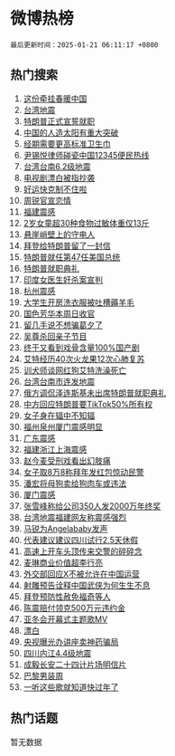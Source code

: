 # 微博热榜

`最后更新时间：2025-01-21 06:11:17 +0800`

## 热门搜索

1. [这份牵挂春暖中国](https://m.weibo.cn/search?containerid=100103type%3D1%26t%3D10%26q%3D%23%E8%BF%99%E4%BB%BD%E7%89%B5%E6%8C%82%E6%98%A5%E6%9A%96%E4%B8%AD%E5%9B%BD%23&stream_entry_id=51&isnewpage=1&extparam=seat%3D1%26cate%3D10103%26stream_entry_id%3D51%26filter_type%3Drealtimehot%26pos%3D0%26c_type%3D51%26q%3D%2523%25E8%25BF%2599%25E4%25BB%25BD%25E7%2589%25B5%25E6%258C%2582%25E6%2598%25A5%25E6%259A%2596%25E4%25B8%25AD%25E5%259B%25BD%2523%26dgr%3D0%26display_time%3D1737411075%26pre_seqid%3D1737411075563930943562)
1. [台湾地震](https://m.weibo.cn/search?containerid=100103type%3D1%26t%3D10%26q%3D%E5%8F%B0%E6%B9%BE%E5%9C%B0%E9%9C%87&stream_entry_id=31&isnewpage=1&extparam=seat%3D1%26realpos%3D1%26filter_type%3Drealtimehot%26pos%3D0%26flag%3D2%26cate%3D5001%26lcate%3D5001%26band_rank%3D1%26stream_entry_id%3D31%26c_type%3D31%26q%3D%25E5%258F%25B0%25E6%25B9%25BE%25E5%259C%25B0%25E9%259C%2587%26dgr%3D0%26display_time%3D1737411075%26pre_seqid%3D1737411075563930943562)
1. [特朗普正式宣誓就职](https://m.weibo.cn/search?containerid=100103type%3D1%26t%3D10%26q%3D%23%E7%89%B9%E6%9C%97%E6%99%AE%E6%AD%A3%E5%BC%8F%E5%AE%A3%E8%AA%93%E5%B0%B1%E8%81%8C%23&stream_entry_id=31&isnewpage=1&extparam=seat%3D1%26realpos%3D2%26filter_type%3Drealtimehot%26pos%3D1%26flag%3D0%26cate%3D5001%26lcate%3D5001%26band_rank%3D2%26stream_entry_id%3D31%26c_type%3D31%26q%3D%2523%25E7%2589%25B9%25E6%259C%2597%25E6%2599%25AE%25E6%25AD%25A3%25E5%25BC%258F%25E5%25AE%25A3%25E8%25AA%2593%25E5%25B0%25B1%25E8%2581%258C%2523%26dgr%3D0%26display_time%3D1737411075%26pre_seqid%3D1737411075563930943562)
1. [中国的人造太阳有重大突破](https://m.weibo.cn/search?containerid=100103type%3D1%26t%3D10%26q%3D%23%E4%B8%AD%E5%9B%BD%E7%9A%84%E4%BA%BA%E9%80%A0%E5%A4%AA%E9%98%B3%E6%9C%89%E9%87%8D%E5%A4%A7%E7%AA%81%E7%A0%B4%23&stream_entry_id=31&isnewpage=1&extparam=seat%3D1%26realpos%3D3%26filter_type%3Drealtimehot%26pos%3D2%26flag%3D0%26cate%3D5001%26lcate%3D5001%26band_rank%3D3%26stream_entry_id%3D31%26c_type%3D31%26q%3D%2523%25E4%25B8%25AD%25E5%259B%25BD%25E7%259A%2584%25E4%25BA%25BA%25E9%2580%25A0%25E5%25A4%25AA%25E9%2598%25B3%25E6%259C%2589%25E9%2587%258D%25E5%25A4%25A7%25E7%25AA%2581%25E7%25A0%25B4%2523%26dgr%3D0%26display_time%3D1737411075%26pre_seqid%3D1737411075563930943562)
1. [经期需要更高标准卫生巾](https://m.weibo.cn/search?containerid=100103type%3D1%26t%3D10%26q%3D%23%E7%BB%8F%E6%9C%9F%E9%9C%80%E8%A6%81%E6%9B%B4%E9%AB%98%E6%A0%87%E5%87%86%E5%8D%AB%E7%94%9F%E5%B7%BE%23&stream_entry_id=31&isnewpage=1&extparam=seat%3D1%26adid%3D273374%26filter_type%3Drealtimehot%26pos%3D3%26c_type%3D31%26cate%3D5001%26lcate%3D5001%26band_rank%3D4%26topic_ad%3D1%26stream_entry_id%3D31%26is_ad_pos%3D1%26q%3D%2523%25E7%25BB%258F%25E6%259C%259F%25E9%259C%2580%25E8%25A6%2581%25E6%259B%25B4%25E9%25AB%2598%25E6%25A0%2587%25E5%2587%2586%25E5%258D%25AB%25E7%2594%259F%25E5%25B7%25BE%2523%26dgr%3D0%26display_time%3D1737411075%26pre_seqid%3D1737411075563930943562)
1. [尹锡悦律师碰瓷中国12345便民热线](https://m.weibo.cn/search?containerid=100103type%3D1%26t%3D10%26q%3D%23%E5%B0%B9%E9%94%A1%E6%82%A6%E5%BE%8B%E5%B8%88%E7%A2%B0%E7%93%B7%E4%B8%AD%E5%9B%BD12345%E4%BE%BF%E6%B0%91%E7%83%AD%E7%BA%BF%23&stream_entry_id=31&isnewpage=1&extparam=seat%3D1%26realpos%3D4%26filter_type%3Drealtimehot%26pos%3D4%26flag%3D0%26cate%3D5001%26lcate%3D5001%26band_rank%3D4%26stream_entry_id%3D31%26c_type%3D31%26q%3D%2523%25E5%25B0%25B9%25E9%2594%25A1%25E6%2582%25A6%25E5%25BE%258B%25E5%25B8%2588%25E7%25A2%25B0%25E7%2593%25B7%25E4%25B8%25AD%25E5%259B%25BD12345%25E4%25BE%25BF%25E6%25B0%2591%25E7%2583%25AD%25E7%25BA%25BF%2523%26dgr%3D0%26display_time%3D1737411075%26pre_seqid%3D1737411075563930943562)
1. [台湾台南6.2级地震](https://m.weibo.cn/search?containerid=100103type%3D1%26t%3D10%26q%3D%23%E5%8F%B0%E6%B9%BE%E5%8F%B0%E5%8D%976.2%E7%BA%A7%E5%9C%B0%E9%9C%87%23&stream_entry_id=31&isnewpage=1&extparam=seat%3D1%26realpos%3D5%26filter_type%3Drealtimehot%26pos%3D5%26flag%3D0%26cate%3D5001%26lcate%3D5001%26band_rank%3D5%26stream_entry_id%3D31%26c_type%3D31%26q%3D%2523%25E5%258F%25B0%25E6%25B9%25BE%25E5%258F%25B0%25E5%258D%25976.2%25E7%25BA%25A7%25E5%259C%25B0%25E9%259C%2587%2523%26dgr%3D0%26display_time%3D1737411075%26pre_seqid%3D1737411075563930943562)
1. [电视剧漂白被指抄袭](https://m.weibo.cn/search?containerid=100103type%3D1%26t%3D10%26q%3D%23%E7%94%B5%E8%A7%86%E5%89%A7%E6%BC%82%E7%99%BD%E8%A2%AB%E6%8C%87%E6%8A%84%E8%A2%AD%23&stream_entry_id=31&isnewpage=1&extparam=seat%3D1%26realpos%3D6%26filter_type%3Drealtimehot%26pos%3D6%26flag%3D2%26cate%3D5001%26lcate%3D5001%26band_rank%3D6%26stream_entry_id%3D31%26c_type%3D31%26q%3D%2523%25E7%2594%25B5%25E8%25A7%2586%25E5%2589%25A7%25E6%25BC%2582%25E7%2599%25BD%25E8%25A2%25AB%25E6%258C%2587%25E6%258A%2584%25E8%25A2%25AD%2523%26dgr%3D0%26display_time%3D1737411075%26pre_seqid%3D1737411075563930943562)
1. [好运快克制不住啦](https://m.weibo.cn/search?containerid=100103type%3D1%26t%3D10%26q%3D%23%E5%A5%BD%E8%BF%90%E5%BF%AB%E5%85%8B%E5%88%B6%E4%B8%8D%E4%BD%8F%E5%95%A6%23&stream_entry_id=31&isnewpage=1&extparam=seat%3D1%26adid%3D273394%26filter_type%3Drealtimehot%26pos%3D7%26c_type%3D31%26cate%3D5001%26lcate%3D5001%26band_rank%3D7%26topic_ad%3D1%26stream_entry_id%3D31%26is_ad_pos%3D1%26q%3D%2523%25E5%25A5%25BD%25E8%25BF%2590%25E5%25BF%25AB%25E5%2585%258B%25E5%2588%25B6%25E4%25B8%258D%25E4%25BD%258F%25E5%2595%25A6%2523%26dgr%3D0%26display_time%3D1737411075%26pre_seqid%3D1737411075563930943562)
1. [周锐官宣恋情](https://m.weibo.cn/search?containerid=100103type%3D1%26t%3D10%26q%3D%23%E5%91%A8%E9%94%90%E5%AE%98%E5%AE%A3%E6%81%8B%E6%83%85%23&stream_entry_id=31&isnewpage=1&extparam=seat%3D1%26realpos%3D7%26filter_type%3Drealtimehot%26pos%3D8%26flag%3D2%26cate%3D5001%26lcate%3D5001%26band_rank%3D7%26stream_entry_id%3D31%26c_type%3D31%26q%3D%2523%25E5%2591%25A8%25E9%2594%2590%25E5%25AE%2598%25E5%25AE%25A3%25E6%2581%258B%25E6%2583%2585%2523%26dgr%3D0%26display_time%3D1737411075%26pre_seqid%3D1737411075563930943562)
1. [福建震感](https://m.weibo.cn/search?containerid=100103type%3D1%26t%3D10%26q%3D%E7%A6%8F%E5%BB%BA%E9%9C%87%E6%84%9F&stream_entry_id=31&isnewpage=1&extparam=seat%3D1%26realpos%3D8%26filter_type%3Drealtimehot%26pos%3D9%26flag%3D0%26cate%3D5001%26lcate%3D5001%26band_rank%3D8%26stream_entry_id%3D31%26c_type%3D31%26q%3D%25E7%25A6%258F%25E5%25BB%25BA%25E9%259C%2587%25E6%2584%259F%26dgr%3D0%26display_time%3D1737411075%26pre_seqid%3D1737411075563930943562)
1. [2岁女童超30种食物过敏体重仅13斤](https://m.weibo.cn/search?containerid=100103type%3D1%26t%3D10%26q%3D%232%E5%B2%81%E5%A5%B3%E7%AB%A5%E8%B6%8530%E7%A7%8D%E9%A3%9F%E7%89%A9%E8%BF%87%E6%95%8F%E4%BD%93%E9%87%8D%E4%BB%8513%E6%96%A4%23&stream_entry_id=31&isnewpage=1&extparam=seat%3D1%26realpos%3D9%26filter_type%3Drealtimehot%26pos%3D10%26flag%3D0%26cate%3D5001%26lcate%3D5001%26band_rank%3D9%26stream_entry_id%3D31%26c_type%3D31%26q%3D%25232%25E5%25B2%2581%25E5%25A5%25B3%25E7%25AB%25A5%25E8%25B6%258530%25E7%25A7%258D%25E9%25A3%259F%25E7%2589%25A9%25E8%25BF%2587%25E6%2595%258F%25E4%25BD%2593%25E9%2587%258D%25E4%25BB%258513%25E6%2596%25A4%2523%26dgr%3D0%26display_time%3D1737411075%26pre_seqid%3D1737411075563930943562)
1. [悬崖峭壁上的守电人](https://m.weibo.cn/search?containerid=100103type%3D1%26t%3D10%26q%3D%23%E6%82%AC%E5%B4%96%E5%B3%AD%E5%A3%81%E4%B8%8A%E7%9A%84%E5%AE%88%E7%94%B5%E4%BA%BA%23&stream_entry_id=31&isnewpage=1&extparam=seat%3D1%26realpos%3D10%26filter_type%3Drealtimehot%26pos%3D11%26flag%3D1%26cate%3D5001%26lcate%3D5001%26band_rank%3D10%26stream_entry_id%3D31%26c_type%3D31%26q%3D%2523%25E6%2582%25AC%25E5%25B4%2596%25E5%25B3%25AD%25E5%25A3%2581%25E4%25B8%258A%25E7%259A%2584%25E5%25AE%2588%25E7%2594%25B5%25E4%25BA%25BA%2523%26dgr%3D0%26display_time%3D1737411075%26pre_seqid%3D1737411075563930943562)
1. [拜登给特朗普留了一封信](https://m.weibo.cn/search?containerid=100103type%3D1%26t%3D10%26q%3D%23%E6%8B%9C%E7%99%BB%E7%BB%99%E7%89%B9%E6%9C%97%E6%99%AE%E7%95%99%E4%BA%86%E4%B8%80%E5%B0%81%E4%BF%A1%23&stream_entry_id=31&isnewpage=1&extparam=seat%3D1%26realpos%3D11%26filter_type%3Drealtimehot%26pos%3D12%26flag%3D2%26cate%3D5001%26lcate%3D5001%26band_rank%3D11%26stream_entry_id%3D31%26c_type%3D31%26q%3D%2523%25E6%258B%259C%25E7%2599%25BB%25E7%25BB%2599%25E7%2589%25B9%25E6%259C%2597%25E6%2599%25AE%25E7%2595%2599%25E4%25BA%2586%25E4%25B8%2580%25E5%25B0%2581%25E4%25BF%25A1%2523%26dgr%3D0%26display_time%3D1737411075%26pre_seqid%3D1737411075563930943562)
1. [特朗普就任第47任美国总统](https://m.weibo.cn/search?containerid=100103type%3D1%26t%3D10%26q%3D%23%E7%89%B9%E6%9C%97%E6%99%AE%E5%B0%B1%E4%BB%BB%E7%AC%AC47%E4%BB%BB%E7%BE%8E%E5%9B%BD%E6%80%BB%E7%BB%9F%23&stream_entry_id=31&isnewpage=1&extparam=seat%3D1%26realpos%3D12%26filter_type%3Drealtimehot%26pos%3D13%26flag%3D0%26cate%3D5001%26lcate%3D5001%26band_rank%3D12%26stream_entry_id%3D31%26c_type%3D31%26q%3D%2523%25E7%2589%25B9%25E6%259C%2597%25E6%2599%25AE%25E5%25B0%25B1%25E4%25BB%25BB%25E7%25AC%25AC47%25E4%25BB%25BB%25E7%25BE%258E%25E5%259B%25BD%25E6%2580%25BB%25E7%25BB%259F%2523%26dgr%3D0%26display_time%3D1737411075%26pre_seqid%3D1737411075563930943562)
1. [特朗普就职典礼](https://m.weibo.cn/search?containerid=100103type%3D1%26t%3D10%26q%3D%E7%89%B9%E6%9C%97%E6%99%AE%E5%B0%B1%E8%81%8C%E5%85%B8%E7%A4%BC&stream_entry_id=31&isnewpage=1&extparam=seat%3D1%26realpos%3D13%26filter_type%3Drealtimehot%26pos%3D14%26flag%3D0%26cate%3D5001%26lcate%3D5001%26band_rank%3D13%26stream_entry_id%3D31%26c_type%3D31%26q%3D%25E7%2589%25B9%25E6%259C%2597%25E6%2599%25AE%25E5%25B0%25B1%25E8%2581%258C%25E5%2585%25B8%25E7%25A4%25BC%26dgr%3D0%26display_time%3D1737411075%26pre_seqid%3D1737411075563930943562)
1. [印度女医生奸杀案宣判](https://m.weibo.cn/search?containerid=100103type%3D1%26t%3D10%26q%3D%23%E5%8D%B0%E5%BA%A6%E5%A5%B3%E5%8C%BB%E7%94%9F%E5%A5%B8%E6%9D%80%E6%A1%88%E5%AE%A3%E5%88%A4%23&stream_entry_id=31&isnewpage=1&extparam=seat%3D1%26realpos%3D14%26filter_type%3Drealtimehot%26pos%3D15%26flag%3D2%26cate%3D5001%26lcate%3D5001%26band_rank%3D14%26stream_entry_id%3D31%26c_type%3D31%26q%3D%2523%25E5%258D%25B0%25E5%25BA%25A6%25E5%25A5%25B3%25E5%258C%25BB%25E7%2594%259F%25E5%25A5%25B8%25E6%259D%2580%25E6%25A1%2588%25E5%25AE%25A3%25E5%2588%25A4%2523%26dgr%3D0%26display_time%3D1737411075%26pre_seqid%3D1737411075563930943562)
1. [杭州震感](https://m.weibo.cn/search?containerid=100103type%3D1%26t%3D10%26q%3D%E6%9D%AD%E5%B7%9E%E9%9C%87%E6%84%9F&stream_entry_id=31&isnewpage=1&extparam=seat%3D1%26realpos%3D15%26filter_type%3Drealtimehot%26pos%3D16%26flag%3D0%26cate%3D5001%26lcate%3D5001%26band_rank%3D15%26stream_entry_id%3D31%26c_type%3D31%26q%3D%25E6%259D%25AD%25E5%25B7%259E%25E9%259C%2587%25E6%2584%259F%26dgr%3D0%26display_time%3D1737411075%26pre_seqid%3D1737411075563930943562)
1. [大学生开房洗衣服被吐槽薅羊毛](https://m.weibo.cn/search?containerid=100103type%3D1%26t%3D10%26q%3D%23%E5%A4%A7%E5%AD%A6%E7%94%9F%E5%BC%80%E6%88%BF%E6%B4%97%E8%A1%A3%E6%9C%8D%E8%A2%AB%E5%90%90%E6%A7%BD%E8%96%85%E7%BE%8A%E6%AF%9B%23&stream_entry_id=31&isnewpage=1&extparam=seat%3D1%26realpos%3D16%26filter_type%3Drealtimehot%26pos%3D17%26flag%3D0%26cate%3D5001%26lcate%3D5001%26band_rank%3D16%26stream_entry_id%3D31%26c_type%3D31%26q%3D%2523%25E5%25A4%25A7%25E5%25AD%25A6%25E7%2594%259F%25E5%25BC%2580%25E6%2588%25BF%25E6%25B4%2597%25E8%25A1%25A3%25E6%259C%258D%25E8%25A2%25AB%25E5%2590%2590%25E6%25A7%25BD%25E8%2596%2585%25E7%25BE%258A%25E6%25AF%259B%2523%26dgr%3D0%26display_time%3D1737411075%26pre_seqid%3D1737411075563930943562)
1. [国色芳华本周日收官](https://m.weibo.cn/search?containerid=100103type%3D1%26t%3D10%26q%3D%23%E5%9B%BD%E8%89%B2%E8%8A%B3%E5%8D%8E%E6%9C%AC%E5%91%A8%E6%97%A5%E6%94%B6%E5%AE%98%23&stream_entry_id=31&isnewpage=1&extparam=seat%3D1%26realpos%3D17%26filter_type%3Drealtimehot%26pos%3D18%26flag%3D0%26cate%3D5001%26lcate%3D5001%26band_rank%3D17%26stream_entry_id%3D31%26c_type%3D31%26q%3D%2523%25E5%259B%25BD%25E8%2589%25B2%25E8%258A%25B3%25E5%258D%258E%25E6%259C%25AC%25E5%2591%25A8%25E6%2597%25A5%25E6%2594%25B6%25E5%25AE%2598%2523%26dgr%3D0%26display_time%3D1737411075%26pre_seqid%3D1737411075563930943562)
1. [留几手说不想骗葛夕了](https://m.weibo.cn/search?containerid=100103type%3D1%26t%3D10%26q%3D%23%E7%95%99%E5%87%A0%E6%89%8B%E8%AF%B4%E4%B8%8D%E6%83%B3%E9%AA%97%E8%91%9B%E5%A4%95%E4%BA%86%23&stream_entry_id=31&isnewpage=1&extparam=seat%3D1%26realpos%3D18%26filter_type%3Drealtimehot%26pos%3D19%26flag%3D0%26cate%3D5001%26lcate%3D5001%26band_rank%3D18%26stream_entry_id%3D31%26c_type%3D31%26q%3D%2523%25E7%2595%2599%25E5%2587%25A0%25E6%2589%258B%25E8%25AF%25B4%25E4%25B8%258D%25E6%2583%25B3%25E9%25AA%2597%25E8%2591%259B%25E5%25A4%2595%25E4%25BA%2586%2523%26dgr%3D0%26display_time%3D1737411075%26pre_seqid%3D1737411075563930943562)
1. [吴尊杀回亲子节目](https://m.weibo.cn/search?containerid=100103type%3D1%26t%3D10%26q%3D%23%E5%90%B4%E5%B0%8A%E6%9D%80%E5%9B%9E%E4%BA%B2%E5%AD%90%E8%8A%82%E7%9B%AE%23&stream_entry_id=31&isnewpage=1&extparam=seat%3D1%26realpos%3D19%26filter_type%3Drealtimehot%26pos%3D20%26flag%3D0%26cate%3D5001%26lcate%3D5001%26band_rank%3D19%26stream_entry_id%3D31%26c_type%3D31%26q%3D%2523%25E5%2590%25B4%25E5%25B0%258A%25E6%259D%2580%25E5%259B%259E%25E4%25BA%25B2%25E5%25AD%2590%25E8%258A%2582%25E7%259B%25AE%2523%26dgr%3D0%26display_time%3D1737411075%26pre_seqid%3D1737411075563930943562)
1. [终于又看到戏骨含量100%国产剧](https://m.weibo.cn/search?containerid=100103type%3D1%26t%3D10%26q%3D%E7%BB%88%E4%BA%8E%E5%8F%88%E7%9C%8B%E5%88%B0%E6%88%8F%E9%AA%A8%E5%90%AB%E9%87%8F100%25%E5%9B%BD%E4%BA%A7%E5%89%A7&stream_entry_id=31&isnewpage=1&extparam=seat%3D1%26realpos%3D20%26filter_type%3Drealtimehot%26pos%3D21%26flag%3D0%26cate%3D5001%26lcate%3D5001%26band_rank%3D20%26stream_entry_id%3D31%26c_type%3D31%26q%3D%25E7%25BB%2588%25E4%25BA%258E%25E5%258F%2588%25E7%259C%258B%25E5%2588%25B0%25E6%2588%258F%25E9%25AA%25A8%25E5%2590%25AB%25E9%2587%258F100%2525%25E5%259B%25BD%25E4%25BA%25A7%25E5%2589%25A7%26dgr%3D0%26display_time%3D1737411075%26pre_seqid%3D1737411075563930943562)
1. [艾特经历40次火龙果12次心肺复苏](https://m.weibo.cn/search?containerid=100103type%3D1%26t%3D10%26q%3D%23%E8%89%BE%E7%89%B9%E7%BB%8F%E5%8E%8640%E6%AC%A1%E7%81%AB%E9%BE%99%E6%9E%9C12%E6%AC%A1%E5%BF%83%E8%82%BA%E5%A4%8D%E8%8B%8F%23&stream_entry_id=31&isnewpage=1&extparam=seat%3D1%26realpos%3D21%26filter_type%3Drealtimehot%26pos%3D22%26flag%3D2%26cate%3D5001%26lcate%3D5001%26band_rank%3D21%26stream_entry_id%3D31%26c_type%3D31%26q%3D%2523%25E8%2589%25BE%25E7%2589%25B9%25E7%25BB%258F%25E5%258E%258640%25E6%25AC%25A1%25E7%2581%25AB%25E9%25BE%2599%25E6%259E%259C12%25E6%25AC%25A1%25E5%25BF%2583%25E8%2582%25BA%25E5%25A4%258D%25E8%258B%258F%2523%26dgr%3D0%26display_time%3D1737411075%26pre_seqid%3D1737411075563930943562)
1. [训犬师谈网红狗艾特洗澡死亡](https://m.weibo.cn/search?containerid=100103type%3D1%26t%3D10%26q%3D%23%E8%AE%AD%E7%8A%AC%E5%B8%88%E8%B0%88%E7%BD%91%E7%BA%A2%E7%8B%97%E8%89%BE%E7%89%B9%E6%B4%97%E6%BE%A1%E6%AD%BB%E4%BA%A1%23&stream_entry_id=31&isnewpage=1&extparam=seat%3D1%26realpos%3D22%26filter_type%3Drealtimehot%26pos%3D23%26flag%3D0%26cate%3D5001%26lcate%3D5001%26band_rank%3D22%26stream_entry_id%3D31%26c_type%3D31%26q%3D%2523%25E8%25AE%25AD%25E7%258A%25AC%25E5%25B8%2588%25E8%25B0%2588%25E7%25BD%2591%25E7%25BA%25A2%25E7%258B%2597%25E8%2589%25BE%25E7%2589%25B9%25E6%25B4%2597%25E6%25BE%25A1%25E6%25AD%25BB%25E4%25BA%25A1%2523%26dgr%3D0%26display_time%3D1737411075%26pre_seqid%3D1737411075563930943562)
1. [台湾台南市连发地震](https://m.weibo.cn/search?containerid=100103type%3D1%26t%3D10%26q%3D%23%E5%8F%B0%E6%B9%BE%E5%8F%B0%E5%8D%97%E5%B8%82%E8%BF%9E%E5%8F%91%E5%9C%B0%E9%9C%87%23&stream_entry_id=31&isnewpage=1&extparam=seat%3D1%26realpos%3D23%26filter_type%3Drealtimehot%26pos%3D24%26flag%3D0%26cate%3D5001%26lcate%3D5001%26band_rank%3D23%26stream_entry_id%3D31%26c_type%3D31%26q%3D%2523%25E5%258F%25B0%25E6%25B9%25BE%25E5%258F%25B0%25E5%258D%2597%25E5%25B8%2582%25E8%25BF%259E%25E5%258F%2591%25E5%259C%25B0%25E9%259C%2587%2523%26dgr%3D0%26display_time%3D1737411075%26pre_seqid%3D1737411075563930943562)
1. [俄方调侃泽连斯基未出席特朗普就职典礼](https://m.weibo.cn/search?containerid=100103type%3D1%26t%3D10%26q%3D%23%E4%BF%84%E6%96%B9%E8%B0%83%E4%BE%83%E6%B3%BD%E8%BF%9E%E6%96%AF%E5%9F%BA%E6%9C%AA%E5%87%BA%E5%B8%AD%E7%89%B9%E6%9C%97%E6%99%AE%E5%B0%B1%E8%81%8C%E5%85%B8%E7%A4%BC%23&stream_entry_id=31&isnewpage=1&extparam=seat%3D1%26realpos%3D24%26filter_type%3Drealtimehot%26pos%3D25%26flag%3D0%26cate%3D5001%26lcate%3D5001%26band_rank%3D24%26stream_entry_id%3D31%26c_type%3D31%26q%3D%2523%25E4%25BF%2584%25E6%2596%25B9%25E8%25B0%2583%25E4%25BE%2583%25E6%25B3%25BD%25E8%25BF%259E%25E6%2596%25AF%25E5%259F%25BA%25E6%259C%25AA%25E5%2587%25BA%25E5%25B8%25AD%25E7%2589%25B9%25E6%259C%2597%25E6%2599%25AE%25E5%25B0%25B1%25E8%2581%258C%25E5%2585%25B8%25E7%25A4%25BC%2523%26dgr%3D0%26display_time%3D1737411075%26pre_seqid%3D1737411075563930943562)
1. [中方回应特朗普要TikTok50%所有权](https://m.weibo.cn/search?containerid=100103type%3D1%26t%3D10%26q%3D%23%E4%B8%AD%E6%96%B9%E5%9B%9E%E5%BA%94%E7%89%B9%E6%9C%97%E6%99%AE%E8%A6%81TikTok50%25%E6%89%80%E6%9C%89%E6%9D%83%23&stream_entry_id=31&isnewpage=1&extparam=seat%3D1%26realpos%3D25%26filter_type%3Drealtimehot%26pos%3D26%26flag%3D0%26cate%3D5001%26lcate%3D5001%26band_rank%3D25%26stream_entry_id%3D31%26c_type%3D31%26q%3D%2523%25E4%25B8%25AD%25E6%2596%25B9%25E5%259B%259E%25E5%25BA%2594%25E7%2589%25B9%25E6%259C%2597%25E6%2599%25AE%25E8%25A6%2581TikTok50%2525%25E6%2589%2580%25E6%259C%2589%25E6%259D%2583%2523%26dgr%3D0%26display_time%3D1737411075%26pre_seqid%3D1737411075563930943562)
1. [女子身在辐中不知辐](https://m.weibo.cn/search?containerid=100103type%3D1%26t%3D10%26q%3D%23%E5%A5%B3%E5%AD%90%E8%BA%AB%E5%9C%A8%E8%BE%90%E4%B8%AD%E4%B8%8D%E7%9F%A5%E8%BE%90%23&stream_entry_id=31&isnewpage=1&extparam=seat%3D1%26realpos%3D26%26filter_type%3Drealtimehot%26pos%3D27%26flag%3D0%26cate%3D5001%26lcate%3D5001%26band_rank%3D26%26stream_entry_id%3D31%26c_type%3D31%26q%3D%2523%25E5%25A5%25B3%25E5%25AD%2590%25E8%25BA%25AB%25E5%259C%25A8%25E8%25BE%2590%25E4%25B8%25AD%25E4%25B8%258D%25E7%259F%25A5%25E8%25BE%2590%2523%26dgr%3D0%26display_time%3D1737411075%26pre_seqid%3D1737411075563930943562)
1. [福州泉州厦门震感明显](https://m.weibo.cn/search?containerid=100103type%3D1%26t%3D10%26q%3D%23%E7%A6%8F%E5%B7%9E%E6%B3%89%E5%B7%9E%E5%8E%A6%E9%97%A8%E9%9C%87%E6%84%9F%E6%98%8E%E6%98%BE%23&stream_entry_id=31&isnewpage=1&extparam=seat%3D1%26realpos%3D27%26filter_type%3Drealtimehot%26pos%3D28%26flag%3D0%26cate%3D5001%26lcate%3D5001%26band_rank%3D27%26stream_entry_id%3D31%26c_type%3D31%26q%3D%2523%25E7%25A6%258F%25E5%25B7%259E%25E6%25B3%2589%25E5%25B7%259E%25E5%258E%25A6%25E9%2597%25A8%25E9%259C%2587%25E6%2584%259F%25E6%2598%258E%25E6%2598%25BE%2523%26dgr%3D0%26display_time%3D1737411075%26pre_seqid%3D1737411075563930943562)
1. [广东震感](https://m.weibo.cn/search?containerid=100103type%3D1%26t%3D10%26q%3D%E5%B9%BF%E4%B8%9C%E9%9C%87%E6%84%9F&stream_entry_id=31&isnewpage=1&extparam=seat%3D1%26realpos%3D28%26filter_type%3Drealtimehot%26pos%3D29%26flag%3D0%26cate%3D5001%26lcate%3D5001%26band_rank%3D28%26stream_entry_id%3D31%26c_type%3D31%26q%3D%25E5%25B9%25BF%25E4%25B8%259C%25E9%259C%2587%25E6%2584%259F%26dgr%3D0%26display_time%3D1737411075%26pre_seqid%3D1737411075563930943562)
1. [福建浙江上海震感](https://m.weibo.cn/search?containerid=100103type%3D1%26t%3D10%26q%3D%23%E7%A6%8F%E5%BB%BA%E6%B5%99%E6%B1%9F%E4%B8%8A%E6%B5%B7%E9%9C%87%E6%84%9F%23&stream_entry_id=31&isnewpage=1&extparam=seat%3D1%26realpos%3D29%26filter_type%3Drealtimehot%26pos%3D30%26flag%3D0%26cate%3D5001%26lcate%3D5001%26band_rank%3D29%26stream_entry_id%3D31%26c_type%3D31%26q%3D%2523%25E7%25A6%258F%25E5%25BB%25BA%25E6%25B5%2599%25E6%25B1%259F%25E4%25B8%258A%25E6%25B5%25B7%25E9%259C%2587%25E6%2584%259F%2523%26dgr%3D0%26display_time%3D1737411075%26pre_seqid%3D1737411075563930943562)
1. [赵今麦受刑戏看出幻肢痛](https://m.weibo.cn/search?containerid=100103type%3D1%26t%3D10%26q%3D%E8%B5%B5%E4%BB%8A%E9%BA%A6%E5%8F%97%E5%88%91%E6%88%8F%E7%9C%8B%E5%87%BA%E5%B9%BB%E8%82%A2%E7%97%9B&stream_entry_id=31&isnewpage=1&extparam=seat%3D1%26realpos%3D30%26filter_type%3Drealtimehot%26pos%3D31%26flag%3D0%26cate%3D5001%26lcate%3D5001%26band_rank%3D30%26stream_entry_id%3D31%26c_type%3D31%26q%3D%25E8%25B5%25B5%25E4%25BB%258A%25E9%25BA%25A6%25E5%258F%2597%25E5%2588%2591%25E6%2588%258F%25E7%259C%258B%25E5%2587%25BA%25E5%25B9%25BB%25E8%2582%25A2%25E7%2597%259B%26dgr%3D0%26display_time%3D1737411075%26pre_seqid%3D1737411075563930943562)
1. [女子取8万8称拜年发红包惊动民警](https://m.weibo.cn/search?containerid=100103type%3D1%26t%3D10%26q%3D%23%E5%A5%B3%E5%AD%90%E5%8F%968%E4%B8%878%E7%A7%B0%E6%8B%9C%E5%B9%B4%E5%8F%91%E7%BA%A2%E5%8C%85%E6%83%8A%E5%8A%A8%E6%B0%91%E8%AD%A6%23&stream_entry_id=31&isnewpage=1&extparam=seat%3D1%26realpos%3D31%26filter_type%3Drealtimehot%26pos%3D32%26flag%3D0%26cate%3D5001%26lcate%3D5001%26band_rank%3D31%26stream_entry_id%3D31%26c_type%3D31%26q%3D%2523%25E5%25A5%25B3%25E5%25AD%2590%25E5%258F%25968%25E4%25B8%25878%25E7%25A7%25B0%25E6%258B%259C%25E5%25B9%25B4%25E5%258F%2591%25E7%25BA%25A2%25E5%258C%2585%25E6%2583%258A%25E5%258A%25A8%25E6%25B0%2591%25E8%25AD%25A6%2523%26dgr%3D0%26display_time%3D1737411075%26pre_seqid%3D1737411075563930943562)
1. [潘宏将母狗卖给狗肉车或违法](https://m.weibo.cn/search?containerid=100103type%3D1%26t%3D10%26q%3D%23%E6%BD%98%E5%AE%8F%E5%B0%86%E6%AF%8D%E7%8B%97%E5%8D%96%E7%BB%99%E7%8B%97%E8%82%89%E8%BD%A6%E6%88%96%E8%BF%9D%E6%B3%95%23&stream_entry_id=31&isnewpage=1&extparam=seat%3D1%26realpos%3D32%26filter_type%3Drealtimehot%26pos%3D33%26flag%3D0%26cate%3D5001%26lcate%3D5001%26band_rank%3D32%26stream_entry_id%3D31%26c_type%3D31%26q%3D%2523%25E6%25BD%2598%25E5%25AE%258F%25E5%25B0%2586%25E6%25AF%258D%25E7%258B%2597%25E5%258D%2596%25E7%25BB%2599%25E7%258B%2597%25E8%2582%2589%25E8%25BD%25A6%25E6%2588%2596%25E8%25BF%259D%25E6%25B3%2595%2523%26dgr%3D0%26display_time%3D1737411075%26pre_seqid%3D1737411075563930943562)
1. [厦门震感](https://m.weibo.cn/search?containerid=100103type%3D1%26t%3D10%26q%3D%E5%8E%A6%E9%97%A8%E9%9C%87%E6%84%9F&stream_entry_id=31&isnewpage=1&extparam=seat%3D1%26realpos%3D33%26filter_type%3Drealtimehot%26pos%3D34%26flag%3D0%26cate%3D5001%26lcate%3D5001%26band_rank%3D33%26stream_entry_id%3D31%26c_type%3D31%26q%3D%25E5%258E%25A6%25E9%2597%25A8%25E9%259C%2587%25E6%2584%259F%26dgr%3D0%26display_time%3D1737411075%26pre_seqid%3D1737411075563930943562)
1. [张雪峰称给公司350人发2000万年终奖](https://m.weibo.cn/search?containerid=100103type%3D1%26t%3D10%26q%3D%23%E5%BC%A0%E9%9B%AA%E5%B3%B0%E7%A7%B0%E7%BB%99%E5%85%AC%E5%8F%B8350%E4%BA%BA%E5%8F%912000%E4%B8%87%E5%B9%B4%E7%BB%88%E5%A5%96%23&stream_entry_id=31&isnewpage=1&extparam=seat%3D1%26realpos%3D34%26filter_type%3Drealtimehot%26pos%3D35%26flag%3D0%26cate%3D5001%26lcate%3D5001%26band_rank%3D34%26stream_entry_id%3D31%26c_type%3D31%26q%3D%2523%25E5%25BC%25A0%25E9%259B%25AA%25E5%25B3%25B0%25E7%25A7%25B0%25E7%25BB%2599%25E5%2585%25AC%25E5%258F%25B8350%25E4%25BA%25BA%25E5%258F%25912000%25E4%25B8%2587%25E5%25B9%25B4%25E7%25BB%2588%25E5%25A5%2596%2523%26dgr%3D0%26display_time%3D1737411075%26pre_seqid%3D1737411075563930943562)
1. [台湾地震福建网友称震感强烈](https://m.weibo.cn/search?containerid=100103type%3D1%26t%3D10%26q%3D%23%E5%8F%B0%E6%B9%BE%E5%9C%B0%E9%9C%87%E7%A6%8F%E5%BB%BA%E7%BD%91%E5%8F%8B%E7%A7%B0%E9%9C%87%E6%84%9F%E5%BC%BA%E7%83%88%23&stream_entry_id=31&isnewpage=1&extparam=seat%3D1%26realpos%3D35%26filter_type%3Drealtimehot%26pos%3D36%26flag%3D0%26cate%3D5001%26lcate%3D5001%26band_rank%3D35%26stream_entry_id%3D31%26c_type%3D31%26q%3D%2523%25E5%258F%25B0%25E6%25B9%25BE%25E5%259C%25B0%25E9%259C%2587%25E7%25A6%258F%25E5%25BB%25BA%25E7%25BD%2591%25E5%258F%258B%25E7%25A7%25B0%25E9%259C%2587%25E6%2584%259F%25E5%25BC%25BA%25E7%2583%2588%2523%26dgr%3D0%26display_time%3D1737411075%26pre_seqid%3D1737411075563930943562)
1. [马锐为Angelababy发声](https://m.weibo.cn/search?containerid=100103type%3D1%26t%3D10%26q%3D%E9%A9%AC%E9%94%90%E4%B8%BAAngelababy%E5%8F%91%E5%A3%B0&stream_entry_id=31&isnewpage=1&extparam=seat%3D1%26realpos%3D36%26filter_type%3Drealtimehot%26pos%3D37%26flag%3D0%26cate%3D5001%26lcate%3D5001%26band_rank%3D36%26stream_entry_id%3D31%26c_type%3D31%26q%3D%25E9%25A9%25AC%25E9%2594%2590%25E4%25B8%25BAAngelababy%25E5%258F%2591%25E5%25A3%25B0%26dgr%3D0%26display_time%3D1737411075%26pre_seqid%3D1737411075563930943562)
1. [代表建议建议四川试行2.5天休假](https://m.weibo.cn/search?containerid=100103type%3D1%26t%3D10%26q%3D%23%E4%BB%A3%E8%A1%A8%E5%BB%BA%E8%AE%AE%E5%BB%BA%E8%AE%AE%E5%9B%9B%E5%B7%9D%E8%AF%95%E8%A1%8C2.5%E5%A4%A9%E4%BC%91%E5%81%87%23&stream_entry_id=31&isnewpage=1&extparam=seat%3D1%26realpos%3D37%26filter_type%3Drealtimehot%26pos%3D38%26flag%3D0%26cate%3D5001%26lcate%3D5001%26band_rank%3D37%26stream_entry_id%3D31%26c_type%3D31%26q%3D%2523%25E4%25BB%25A3%25E8%25A1%25A8%25E5%25BB%25BA%25E8%25AE%25AE%25E5%25BB%25BA%25E8%25AE%25AE%25E5%259B%259B%25E5%25B7%259D%25E8%25AF%2595%25E8%25A1%258C2.5%25E5%25A4%25A9%25E4%25BC%2591%25E5%2581%2587%2523%26dgr%3D0%26display_time%3D1737411075%26pre_seqid%3D1737411075563930943562)
1. [高速上开车头顶传来交警的碎碎念](https://m.weibo.cn/search?containerid=100103type%3D1%26t%3D10%26q%3D%23%E9%AB%98%E9%80%9F%E4%B8%8A%E5%BC%80%E8%BD%A6%E5%A4%B4%E9%A1%B6%E4%BC%A0%E6%9D%A5%E4%BA%A4%E8%AD%A6%E7%9A%84%E7%A2%8E%E7%A2%8E%E5%BF%B5%23&stream_entry_id=31&isnewpage=1&extparam=seat%3D1%26realpos%3D38%26filter_type%3Drealtimehot%26pos%3D39%26flag%3D0%26cate%3D5001%26lcate%3D5001%26band_rank%3D38%26stream_entry_id%3D31%26c_type%3D31%26q%3D%2523%25E9%25AB%2598%25E9%2580%259F%25E4%25B8%258A%25E5%25BC%2580%25E8%25BD%25A6%25E5%25A4%25B4%25E9%25A1%25B6%25E4%25BC%25A0%25E6%259D%25A5%25E4%25BA%25A4%25E8%25AD%25A6%25E7%259A%2584%25E7%25A2%258E%25E7%25A2%258E%25E5%25BF%25B5%2523%26dgr%3D0%26display_time%3D1737411075%26pre_seqid%3D1737411075563930943562)
1. [麦琳商业价值超李行亮](https://m.weibo.cn/search?containerid=100103type%3D1%26t%3D10%26q%3D%E9%BA%A6%E7%90%B3%E5%95%86%E4%B8%9A%E4%BB%B7%E5%80%BC%E8%B6%85%E6%9D%8E%E8%A1%8C%E4%BA%AE&stream_entry_id=31&isnewpage=1&extparam=seat%3D1%26realpos%3D39%26filter_type%3Drealtimehot%26pos%3D40%26flag%3D0%26cate%3D5001%26lcate%3D5001%26band_rank%3D39%26stream_entry_id%3D31%26c_type%3D31%26q%3D%25E9%25BA%25A6%25E7%2590%25B3%25E5%2595%2586%25E4%25B8%259A%25E4%25BB%25B7%25E5%2580%25BC%25E8%25B6%2585%25E6%259D%258E%25E8%25A1%258C%25E4%25BA%25AE%26dgr%3D0%26display_time%3D1737411075%26pre_seqid%3D1737411075563930943562)
1. [外交部回应X不被允许在中国运营](https://m.weibo.cn/search?containerid=100103type%3D1%26t%3D10%26q%3D%23%E5%A4%96%E4%BA%A4%E9%83%A8%E5%9B%9E%E5%BA%94X%E4%B8%8D%E8%A2%AB%E5%85%81%E8%AE%B8%E5%9C%A8%E4%B8%AD%E5%9B%BD%E8%BF%90%E8%90%A5%23&stream_entry_id=31&isnewpage=1&extparam=seat%3D1%26realpos%3D40%26filter_type%3Drealtimehot%26pos%3D41%26flag%3D0%26cate%3D5001%26lcate%3D5001%26band_rank%3D40%26stream_entry_id%3D31%26c_type%3D31%26q%3D%2523%25E5%25A4%2596%25E4%25BA%25A4%25E9%2583%25A8%25E5%259B%259E%25E5%25BA%2594X%25E4%25B8%258D%25E8%25A2%25AB%25E5%2585%2581%25E8%25AE%25B8%25E5%259C%25A8%25E4%25B8%25AD%25E5%259B%25BD%25E8%25BF%2590%25E8%2590%25A5%2523%26dgr%3D0%26display_time%3D1737411075%26pre_seqid%3D1737411075563930943562)
1. [射雕预告诠释中国武侠为何生生不息](https://m.weibo.cn/search?containerid=100103type%3D1%26t%3D10%26q%3D%23%E5%B0%84%E9%9B%95%E9%A2%84%E5%91%8A%E8%AF%A0%E9%87%8A%E4%B8%AD%E5%9B%BD%E6%AD%A6%E4%BE%A0%E4%B8%BA%E4%BD%95%E7%94%9F%E7%94%9F%E4%B8%8D%E6%81%AF%23&stream_entry_id=31&isnewpage=1&extparam=seat%3D1%26realpos%3D41%26filter_type%3Drealtimehot%26pos%3D42%26flag%3D0%26cate%3D5001%26lcate%3D5001%26band_rank%3D41%26stream_entry_id%3D31%26c_type%3D31%26q%3D%2523%25E5%25B0%2584%25E9%259B%2595%25E9%25A2%2584%25E5%2591%258A%25E8%25AF%25A0%25E9%2587%258A%25E4%25B8%25AD%25E5%259B%25BD%25E6%25AD%25A6%25E4%25BE%25A0%25E4%25B8%25BA%25E4%25BD%2595%25E7%2594%259F%25E7%2594%259F%25E4%25B8%258D%25E6%2581%25AF%2523%26dgr%3D0%26display_time%3D1737411075%26pre_seqid%3D1737411075563930943562)
1. [拜登预防性赦免福奇等人](https://m.weibo.cn/search?containerid=100103type%3D1%26t%3D10%26q%3D%23%E6%8B%9C%E7%99%BB%E9%A2%84%E9%98%B2%E6%80%A7%E8%B5%A6%E5%85%8D%E7%A6%8F%E5%A5%87%E7%AD%89%E4%BA%BA%23&stream_entry_id=31&isnewpage=1&extparam=seat%3D1%26realpos%3D42%26filter_type%3Drealtimehot%26pos%3D43%26flag%3D0%26cate%3D5001%26lcate%3D5001%26band_rank%3D42%26stream_entry_id%3D31%26c_type%3D31%26q%3D%2523%25E6%258B%259C%25E7%2599%25BB%25E9%25A2%2584%25E9%2598%25B2%25E6%2580%25A7%25E8%25B5%25A6%25E5%2585%258D%25E7%25A6%258F%25E5%25A5%2587%25E7%25AD%2589%25E4%25BA%25BA%2523%26dgr%3D0%26display_time%3D1737411075%26pre_seqid%3D1737411075563930943562)
1. [陈震赔付领克500万元违约金](https://m.weibo.cn/search?containerid=100103type%3D1%26t%3D10%26q%3D%23%E9%99%88%E9%9C%87%E8%B5%94%E4%BB%98%E9%A2%86%E5%85%8B500%E4%B8%87%E5%85%83%E8%BF%9D%E7%BA%A6%E9%87%91%23&stream_entry_id=31&isnewpage=1&extparam=seat%3D1%26realpos%3D43%26filter_type%3Drealtimehot%26pos%3D44%26flag%3D0%26cate%3D5001%26lcate%3D5001%26band_rank%3D43%26stream_entry_id%3D31%26c_type%3D31%26q%3D%2523%25E9%2599%2588%25E9%259C%2587%25E8%25B5%2594%25E4%25BB%2598%25E9%25A2%2586%25E5%2585%258B500%25E4%25B8%2587%25E5%2585%2583%25E8%25BF%259D%25E7%25BA%25A6%25E9%2587%2591%2523%26dgr%3D0%26display_time%3D1737411075%26pre_seqid%3D1737411075563930943562)
1. [亚冬会开幕式主题歌MV](https://m.weibo.cn/search?containerid=100103type%3D1%26t%3D10%26q%3D%23%E4%BA%9A%E5%86%AC%E4%BC%9A%E5%BC%80%E5%B9%95%E5%BC%8F%E4%B8%BB%E9%A2%98%E6%AD%8CMV%23&stream_entry_id=31&isnewpage=1&extparam=seat%3D1%26realpos%3D44%26filter_type%3Drealtimehot%26pos%3D45%26flag%3D0%26cate%3D5001%26lcate%3D5001%26band_rank%3D44%26stream_entry_id%3D31%26c_type%3D31%26q%3D%2523%25E4%25BA%259A%25E5%2586%25AC%25E4%25BC%259A%25E5%25BC%2580%25E5%25B9%2595%25E5%25BC%258F%25E4%25B8%25BB%25E9%25A2%2598%25E6%25AD%258CMV%2523%26dgr%3D0%26display_time%3D1737411075%26pre_seqid%3D1737411075563930943562)
1. [漂白](https://m.weibo.cn/search?containerid=100103type%3D1%26t%3D10%26q%3D%E6%BC%82%E7%99%BD&stream_entry_id=31&isnewpage=1&extparam=seat%3D1%26realpos%3D45%26filter_type%3Drealtimehot%26pos%3D46%26flag%3D0%26cate%3D5001%26lcate%3D5001%26band_rank%3D45%26stream_entry_id%3D31%26c_type%3D31%26q%3D%25E6%25BC%2582%25E7%2599%25BD%26dgr%3D0%26display_time%3D1737411075%26pre_seqid%3D1737411075563930943562)
1. [央视曝光办讲座卖神药骗局](https://m.weibo.cn/search?containerid=100103type%3D1%26t%3D10%26q%3D%23%E5%A4%AE%E8%A7%86%E6%9B%9D%E5%85%89%E5%8A%9E%E8%AE%B2%E5%BA%A7%E5%8D%96%E7%A5%9E%E8%8D%AF%E9%AA%97%E5%B1%80%23&stream_entry_id=31&isnewpage=1&extparam=seat%3D1%26realpos%3D46%26filter_type%3Drealtimehot%26pos%3D47%26flag%3D0%26cate%3D5001%26lcate%3D5001%26band_rank%3D46%26stream_entry_id%3D31%26c_type%3D31%26q%3D%2523%25E5%25A4%25AE%25E8%25A7%2586%25E6%259B%259D%25E5%2585%2589%25E5%258A%259E%25E8%25AE%25B2%25E5%25BA%25A7%25E5%258D%2596%25E7%25A5%259E%25E8%258D%25AF%25E9%25AA%2597%25E5%25B1%2580%2523%26dgr%3D0%26display_time%3D1737411075%26pre_seqid%3D1737411075563930943562)
1. [四川内江4.4级地震](https://m.weibo.cn/search?containerid=100103type%3D1%26t%3D10%26q%3D%23%E5%9B%9B%E5%B7%9D%E5%86%85%E6%B1%9F4.4%E7%BA%A7%E5%9C%B0%E9%9C%87%23&stream_entry_id=31&isnewpage=1&extparam=seat%3D1%26realpos%3D47%26filter_type%3Drealtimehot%26pos%3D48%26flag%3D0%26cate%3D5001%26lcate%3D5001%26band_rank%3D47%26stream_entry_id%3D31%26c_type%3D31%26q%3D%2523%25E5%259B%259B%25E5%25B7%259D%25E5%2586%2585%25E6%25B1%259F4.4%25E7%25BA%25A7%25E5%259C%25B0%25E9%259C%2587%2523%26dgr%3D0%26display_time%3D1737411075%26pre_seqid%3D1737411075563930943562)
1. [成毅长安二十四计片场明信片](https://m.weibo.cn/search?containerid=100103type%3D1%26t%3D10%26q%3D%23%E6%88%90%E6%AF%85%E9%95%BF%E5%AE%89%E4%BA%8C%E5%8D%81%E5%9B%9B%E8%AE%A1%E7%89%87%E5%9C%BA%E6%98%8E%E4%BF%A1%E7%89%87%23&stream_entry_id=31&isnewpage=1&extparam=seat%3D1%26realpos%3D48%26filter_type%3Drealtimehot%26pos%3D49%26flag%3D1%26cate%3D5001%26lcate%3D5001%26band_rank%3D48%26stream_entry_id%3D31%26c_type%3D31%26q%3D%2523%25E6%2588%2590%25E6%25AF%2585%25E9%2595%25BF%25E5%25AE%2589%25E4%25BA%258C%25E5%258D%2581%25E5%259B%259B%25E8%25AE%25A1%25E7%2589%2587%25E5%259C%25BA%25E6%2598%258E%25E4%25BF%25A1%25E7%2589%2587%2523%26dgr%3D0%26display_time%3D1737411075%26pre_seqid%3D1737411075563930943562)
1. [巴黎男装周](https://m.weibo.cn/search?containerid=100103type%3D1%26t%3D10%26q%3D%E5%B7%B4%E9%BB%8E%E7%94%B7%E8%A3%85%E5%91%A8&stream_entry_id=31&isnewpage=1&extparam=seat%3D1%26realpos%3D49%26filter_type%3Drealtimehot%26pos%3D50%26flag%3D0%26cate%3D5001%26lcate%3D5001%26band_rank%3D49%26stream_entry_id%3D31%26c_type%3D31%26q%3D%25E5%25B7%25B4%25E9%25BB%258E%25E7%2594%25B7%25E8%25A3%2585%25E5%2591%25A8%26dgr%3D0%26display_time%3D1737411075%26pre_seqid%3D1737411075563930943562)
1. [一听这些歌就知道快过年了](https://m.weibo.cn/search?containerid=100103type%3D1%26t%3D10%26q%3D%23%E4%B8%80%E5%90%AC%E8%BF%99%E4%BA%9B%E6%AD%8C%E5%B0%B1%E7%9F%A5%E9%81%93%E5%BF%AB%E8%BF%87%E5%B9%B4%E4%BA%86%23&stream_entry_id=31&isnewpage=1&extparam=seat%3D1%26realpos%3D50%26filter_type%3Drealtimehot%26pos%3D51%26flag%3D0%26cate%3D5001%26lcate%3D5001%26band_rank%3D50%26stream_entry_id%3D31%26c_type%3D31%26q%3D%2523%25E4%25B8%2580%25E5%2590%25AC%25E8%25BF%2599%25E4%25BA%259B%25E6%25AD%258C%25E5%25B0%25B1%25E7%259F%25A5%25E9%2581%2593%25E5%25BF%25AB%25E8%25BF%2587%25E5%25B9%25B4%25E4%25BA%2586%2523%26dgr%3D0%26display_time%3D1737411075%26pre_seqid%3D1737411075563930943562)

## 热门话题

暂无数据
